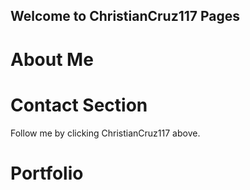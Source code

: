 ## Welcome to ChristianCruz117 Pages

# About Me

# Contact Section

Follow me by clicking ChristianCruz117 above. 

# Portfolio


